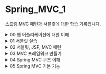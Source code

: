 # Spring_MVC_1
스프링 MVC 패턴과 서블릿에 대한 학습 기록입니다.

<details>
<summary>00 웹 어플리케이션에 대한 이해 </summary>
<div markdown="1">

## 웹 서버 (Web Server)

- http 기반 동작
- 정적 리소스 제공, 기타 부가기능
- 정적(파일) HTML, CSS, JS, 이미지, 영상
- NGINX, APACHE

## 웹 애플리케이션 서버(WAS)

- http 기반 동작
- 웹 서버 기능 포함 + 애플리케이션 로직 수행
  - 동적 HTML, HTTP API(JSON)
  - 서블릿, JSP, 스프링 MVC
- 톰캣 제티, Undertow

## 웹 시스템 구성 - WAS, DB

- WAS가 웹서버의 기능 + 알파라면 .. 
- WAS, DB만으로 시스템 구성이 가능하지 않을까?
- WAS는 정적 리소스, 애플리케이션 로직 모두를 제공 가능하니까
- BUT WAS가 너무 많은 역할을 담당하면 서버 과부하 우려..Scalability 없음
- WAS 장애시 오류 화면 조차도 노출 불가능 할 수 있음

## 웹 시스템 구성 - WEB,WAS,DB

- 정적 리소스는 웹서버가 처리
- 웹 서버는 애플리케이션 로직같은 동적 처리가 필요하면 WAS에 요청을 위임
- WAS는 중요한 애플리케이션 로직 처리 전담
- 이렇게 구성하면 효율적인 리소스 관리가 가능하다
  - 정적 리소스의 요청이 많으면 Web 서버만 증설
  - 애플리케이션 리소스가 많이 사용되면 WAS 증설
- 또한 오류처리가 가능해진다. 
  - WAS는 잘 죽고 Web서버는 잘 죽지 않기에 WAS가 죽으면 web server에서 오류 화면 제공등의 오류 처리를 할 수 있다.

## 서블릿 

- HTML Form 데이터 전송으로 POST 요청이 발생했고 그것을 서버가 처리해야 한다고 생각해보자
- 서버에서 처리해야 하는 일은 엄청 많아 .. 

![img.png](img.png)

- 하지만 우리가 핵심적으로 하고 싶은 일은 초록색 박스
- 서블릿은 여기에서 우리가 의미 있는 비즈니스 로직에 집중할 수 있도록 나머지 일들을 처리해주는 역할을 한다 (Marshalling unmarshalling 등등)
- 즉 요청 정보를 편리하게 사용할 수 있도록 하고 응답 정보를 편리하게 만들 수 있도록 도와 줌
- HTTP 스펙을 사용하기가 매우 편리해짐 

![img_1.png](img_1.png)

### 서블릿 컨테이너

- 톰캣처럼 서블릿을 지원하는 WAS를 서블릿 컨테이너라고 함
- 서블릿 컨테이너는 서블릿 객체를 생성, 초기화, 호출, 종료하는 생명주기 관리
- 서블릿 객체슷 <b>싱글톤</b>으로 관리 
  - 고객의 요청이 올 때마다 계속 객체를 생성하는 것이 비효율
  - 싱글톤이니까 공유 변수 사용 주의! 무상태가 좋다 
- 동시 요청을 위한 멀티 쓰레드 처리 지원 

## 동시 요청 - 멀티 쓰레드 

### 쓰레드 

- 애플리케이션 코드를 하나하나 순차적으로 실행하는 것은 쓰레드
- 자바 메인 메서드를 처음 실행하면 main이라는 이름의 쓰레드가 싫애
- 쓰레드가 없다면 자바 애플리케이션 실행이 불가능
- 쓰레드는 한번에 하나의 코드 라인만 수행
- 동시 처리가 필요하면 쓰레드를 추가로 생성

### 하드웨어 스레드와 소프트웨어 스레드의 차이

![img_2.png](img_2.png)

- 소프트웨어 스레드가 100개 있다고 하더라도 동시에 실행될 수 있는 스레드는 하드웨어 스레드 갯수와 같다. 
- 물리적 스레드가 2코어 4스레드라고 한다면 동시에 네개의 스레드가 실행 가능하다.
- 소프트웨서 스레드가 100개라고 쳐보자 동시에 실행가능한 스레드는 4개이겠지만 소프트웨어에서는 100개를 처리할 수 있도록 스레드를 만들어 놓은 것에 불과하다.
- 이는 운영체제의 스케줄링에 맞추어 컨텍스트 스위칭 비용을 지불하며 처리될 것이다.
- 즉 소프트웨어적 스레드는 단지 접수원의 역할을 하며 실제로는 모든 스레드가 병렬 처리되진 않는다.
- 구글링하다가 얻은 예시 
  - 4코어 8스레드(하드웨어) 라는 것은 상 하권이 나뉜 4세트의 책과 같습니다.
  - 이 4세트를 가지고 도서관에서 100명의 사람에게 빌려 줄 수 있습니다. 비록 한번에 읽을 수 있는 사람은 8사람(소프트웨어 스레드) 밖에 없지만요


### 요청 마다 쓰레드를 생성하면
- 장점
  - 동시 요청 처리가능
  - 리소스가 허용할 때 가지 처리가능
  - 하나의 쓰레드가 지연 되어도, 나머지 쓰레드는 정상 동작한다.
- 단점
  - 쓰레드는 생성 비용이 매우 비쌈
  - 고객의 요청이 올 때 마다 쓰레드를 생성하면 응답 속도가 늦어진다.
  - 컨텍스트 스위칭 비용이 발생
  - 생성에 제한이 없기에 서버 임계치를 넘겨 서버를 죽일 수도 있다.

### 쓰레드 풀

![img_3.png](img_3.png)

- 쓰레드 풀 : 요청 마다 쓰레드를 생성하는 것의 단점을 보완한다.
  - 특징 
    - 필요한 쓰레드를 쓰레드 풀에 보관하고 관리한다.
    - 쓰레드 풀에 생성 가능한 쓰레드의 최대치를 관리한다. 톰캣은 최대 200개가 디폴트(변경가능)
  - 사용
    - 쓰레드가 필요하면 이미 생성되어 있는 쓰레드를 쓰레드 풀에서 꺼내서 사용
    - 사용을 종료하면 쓰레드 반납
    - 쓰레드가 모두 사용중이어서 풀에 없으면?
      - 대기하도록 하거나
      - 거절 하도록 설정 가능
    - 장점
      - 쓰레드가 미리 생성되어 있으므로, 쓰레드를 생성하고 종료하는 비용(CPU)이 절약, 응답 시간 빠름
      - 너무 많은 요청이 들어와도 안전하게 처리 가능

### WAS의 주요 튜닝 포인트

- WAS의 주요 튜닝 포인트는 최대 쓰레드 수이다.
- 이 값이 너무 낮다면
  - 동시 요청 많을 때 서버 리소스는 여유롭지만 클라이언트는 느린 사용자 경험
- 이 값이 높다면
  - CPU, 메모리 리소스 임계점 초과로 서버 다운
- 적정 숫자 어케 찾음?
  - 아파치 ab, 제이미터, nGrinder 등의 툴로 실제 상황과 유사한 테스트를 진행해보자

### WAS의 멀티 쓰레드 지원
- 멀티 쓰레드에 대한 부분은 WAS가 처리
- 개발자가 멀티 쓰레드 관련 코드를 신경쓰지 않아도 됨
- 개발자는 마치 싱글 쓰레드 프로그래밍을 하듯이 편리하게 소스 코드를 개발
- 싱글톤은 주의해야 해!

## HTML, HTTP API, CSR, SSR

### 정적 리소스 
- 고정된 HTML 파일, CSS, JS, 이미지, 영상 등을 제공
- 주로 웹 브라우저가 요청을 하고 웹 서버가 보관 하고 있는 리소스를 반환

### 동적 HTML 페이지
- 동적으로 필요한 HTML 파일을 생성해서 전달하는 방식
- 웹 브라우저는 HTML을 해석한다.

![img_4.png](img_4.png)

- WAS가 HTML파일을 렌더링하여 반환 

### HTTP API

- HTML이 아니라 데이터를 전달
- 주로 JSON 형식 사용
- 다양한 시스템에서 호출
- 웹브라우저는 HTML등의 파일을 기대하고 있을 텐데 데이터만 받으면 화면을 어떻게 보여줄까?
  - UI화면은 클라이언트가 처리하고 끼워 넣을 데이터만 받는 것임
- 보통 웹 브라우저에서 자바스크립트를 통한 HTTP API 호출
- React,vue.js 같은 웹 클라이언트

### 여기서 잠깐 API, HTTP API, REST API 정리

- API
  - 애플리케이션에서 사용할 수 있도록 운영체제나 프로그래밍 언어가 제공하는 기능을 제어할 수 있게 만든 인터페이스를 뜻한다.
  - 즉 애플리케이션이 어떤 프로그램이 제공하는 기능을 사용할 수 있게 만든 매개체이다.
- HTTP API
  - HTTP를 사용하여 프로그램끼리 소통하는 API를 말한다. 보통 우리가 흔히 보는 OPEN API와 같은 대부분 API는 HTTP라는 통신 규칙으로 소통하는 API이다.
- REST API 
  - Representational State Transfer
  - 자원의 표현으로 상태를 전달하는 것 
  - URI로 자원을 표현하는 데에 집중하고 자원의 상태(행위)에 대한 정의는 HTTP 메소드로 하는 것이 중심 규칙
  - HTTP API와 REST API는 사실 거의 같은 의미로 사용하고 있다
- RESTful 하게 설계하는 것은 두가지 중심 규칙을 기반으로

![img_5.png](img_5.png)


### SSR - 서버 사이드 렌더링

- 서버에서 최종 HTML을 생성해서 클라이언트에 전달

![img_6.png](img_6.png)

### CSR - 클라이언트 사이드 렌더링

![img_7.png](img_7.png)

</div>
</details>

<details>
<summary> 01 서블릿 실습 </summary>
<div markdown="1">

## Hello 서블릿
- 서블릿이란 요청이 들어왔을 때 request를 parsing하고 response를 주조해주는 기술 (req, resp marshalling, unmarshalling)
  - housekeep work(잡일)를 대신 해줌으로써 서비스 로직에 집중할 수 있도록 함
- 스프링 부트 환경에서 서블릿을 등록하고 사용해보자
- 참고
  - 서블릿은 톰캣 같은 웹 애플리케이션 서버를 직접 설치하고 그 위에서 서블릿 코드를 클래스 파일로 빌드해서 올린 다음, 톰캣 서버를 실행하면 된다. 
  - 하지만 이 과정은 매우 번거롭
  - 스프링 부트는 톰캣 서버를 내장하고 있음으로 톰캣 서버 설치 없이 편리하게 서블릿 코드를 실행할 수 있다.

### 스프링 부트 서블릿 환경 구성

- @ServletComponentScan
  - 스프링 부트는 서블릿을 직접 등록해서 사용할 수 있도록 @ServletComponentScan을 지원
  - 다음과 같이 추가하자 

```java
@ServletComponentScan // 서블릿 자동 등록. 하위 패키지의 컴포넌트 스캔해서 서블릿으로 등록한다
@SpringBootApplication
public class ServletApplication {

	public static void main(String[] args) {
		SpringApplication.run(ServletApplication.class, args);
	}

}

```

### 서블릿 등록하기

```java 

@WebServlet(name = "helloServlet", urlPatterns = "/hello")
public class HelloServlet extends HttpServlet {

    //서블릿이 호출되면 service메소드가 실행된다.
    //웹브라우저가 만든 http메세지가 Servlet에 의해 parsing, request객체와 response객체를 서블릿에 던진다.
    @Override
    protected void service(HttpServletRequest request, HttpServletResponse response) throws ServletException, IOException {

        System.out.println("HelloServlet.service");
        System.out.println("request = " + request);
        System.out.println("response = " + response);
        String username = request.getParameter("username"); //http메세지에서 query parameter를 쏙 빼서 읽는다. ../hello?username=kim 이라고 요청이 오면 여기에선 kim을 반환해줄 것임
        System.out.println("username = " + username);

        //응답 보내보기
        response.setContentType("text/plain"); //단순 문자를 보낸다.
        response.setCharacterEncoding("utf-8"); //인코딩 정보 알려주기
        response.getWriter().write("hello " + username); //http message body에 write한다.
    }
}
```

- @WebServlet 서블릿 애노테이션
  - name : 서블릿 이름
  - urlPatterns : URL 매핑 
  - HTTP 요청을 통해 매핑된 URL이 호출되면서 서블릿 컨테이너는 service 메소드 실행
  
![img_8.png](img_8.png)

### Http Servlet Request Handling
- Http 요청 메시지를 개발자가 직접 파싱해서 사용해도 되지만, 매우 불편.
- 서블릿은 HTTP 요청 메시지를 편리하게 사용할 수 있도록 개발자 대신에 HTTP 요청 메시지를 파싱한다. 
- /basic/request/RequestHeaderServlet에서 어떤 것들을 추출할 수 있는지 작성해보았음 

### Http 요청 데이터
- 위에서 해본 것은 request에 대한 다양한 정보를 뽑아본 것임 
- 다만 이번에 살펴 볼 것은 보내는 '데이터'를 파싱하는 과정
- Http 요청 메시지를 통해 클라이언트에서 서버로 '데이터'를 전달하는 방법은 다음 3가지 방법을 벗어나지 않는다.

#### GET - 쿼리 파라미터
- /url?username=hello&age=20
- 메시지 바디 없이, URL의 쿼리 파라미터에 데이터를 포함해서 전달
- 검색, 필터, 페이징등에서 많이 사용하는 방식
- 구글에 Hello를 검색했을 때 URL을 살펴보면 쿼리파라미터를 이용한 것을 볼 수 있음
#### POST - HTML Form
- content-type:application/x-www-form-urlencoded
- 메시지 바디에 쿼리 파라미터 형식으로 전달 username=hello&age=20
- 예) 회원 가입, 상품 주문, HTML Form 사용
- 회원가입 같은 경우 우리가 정해진 form에 입력해서 확인 버튼을 누른다. 
- 확인 버튼을 누르면 form에 맞추어 적힌 것을 쿼리파라미터 형식으로 바뀌는데 이를 메시지 바디에 실어 보내는 것이 POST 방식
![img_9.png](img_9.png)
#### HTTP message body에 데이터를 직접 담아서 요청
- REST API에서 주로 사용. JSON, XML, TEXT
- 데이터 형식은 주로 JSON을 사용한다.
- POST, PUT, PATCH


### HTTP 요청 데이터 GET 쿼리 파라미터
- 쿼리 파라미터는 URL에 다음과 같이 ?를 시작으로 보낼 수 있다. 추가 파라미터는 &로 구분된다.
- http://localhost:8080/request-param?username=hello&age=20
- 다음은 쿼리파라미터 조회
```java
package hello.servlet.basic.request;

import javax.servlet.ServletException;
import javax.servlet.annotation.WebServlet;
import javax.servlet.http.HttpServlet;
import javax.servlet.http.HttpServletRequest;
import javax.servlet.http.HttpServletResponse;
import java.io.IOException;

/*
1. 파라미터 전송 기능
 */

@WebServlet(name = "requestParamServlet", urlPatterns = "/request-param")
public class RequestParamServlet extends HttpServlet {
    @Override
    protected void service(HttpServletRequest request, HttpServletResponse response) throws ServletException, IOException {
        System.out.println("[전체 파라미터 조회] - start");
        request.getParameterNames().asIterator().forEachRemaining(paramName -> System.out.println(paramName + "=" + request.getParameter(paramName)));

        System.out.println("[전체 파라미터 조회] - end");
        System.out.println();

        System.out.println("[단일 파라미터 조회] - start");
        String username = request.getParameter("username"); //키값넣어서 해당키에 해당하는 값 잡아온다. 단일 조회!
        String age = request.getParameter("age"); //키값넣어서 해당키에 해당하는 값 잡아온다. 단일 조회!

        System.out.println("username = " + username);
        System.out.println("age = " + age);
        System.out.println("[단일 파라미터 조회] - end");

        //?username=hello&username=hello2 이런 경우가 있다
        //이럴 경우 단일 조회하면 앞쪽에 있는 게 걸려 넘어옴 뒤에 있는 것도 보고 싶다면 이름이 같은 복수 파라미터 조회!
        System.out.println("[이름이 같은 복수 파라미터 조회] - start");
        String[] usernames = request.getParameterValues("username"); //getParameterValues -> 얘는 배열 반환! for each로 찍어볼 수 있다.
        for (String name : usernames) {
            System.out.println("name = " + name);
        }

        System.out.println("[이름이 같은 복수 파라미터 조회] - end");

    }
}

```

- 복수 파라미터에서 단일 파라미터 조회
- 위의 주석에도 써있지만 이름은 하나인데 값이 중복일 수 있다. 이럴 경우에는 getParameter가 아닌 getParameterValues를 사용해야 함
- getParameter를 사용하면 맨 앞에 걸려있는 것 하나만 가져온다.
- 근데 참고로 이렇게 중복으로 설계하는 경우는 많지 않기에 실상 가장 많이 사용되는 것은 getParameter라고 볼 수 있음
- getParameter는 키값을 넘겨주면 value(우리가 원하는 데이터)를 가져온다! 

### HTTP 요청 데이터 - POST HTML Form
- content-type: application/x-www-form-urlencoded
  - GET방식과는 다르게 content-type이 필요 -> 메시지 바디가 있기 때문
- 메시지 바디에 쿼리 파라미터 형식으로 데이터를 전달한다! 
- html form 에 입력한 것이 쿼리형태로 주조되어 메시지 바디에 써진 후에 전송되는 것!  (입력한 정보가 메시지 바디에 쓰인 후에 전송된다)
- 서블릿에서 꺼낼때는 위의 GET방식의 데이터를 꺼낼때와 구분없이 꺼낼 수 있다. 쿼리 파라미터 조회 메서드를 그대로 사용한다.
- cf) html을 굳이 만들어서 테스트 할 필요없이 postman 사용할 수 있다.
```html
<!DOCTYPE html>
<html>
<head>
    <meta charset="UTF-8">
    <title>Title</title>
</head>
<body>
<!-- 전송 버튼이 눌리면 입력된 것을 포스트 방식의 메시지로 주조하여(message body에 쿼리를 쓴다) /request-param url로 요청한다!
     꺼낼 때는 똑같이 request.getParameter로 꺼낼 수 있다. -->
<form action="/request-param" method="post"> 
    username: <input type="text" name="username" />
    age: <input type="text" name="age" />
    <button type="submit">전송</button>
</form>
</body>
</html>
```

### HTTP 요청 데이터 - API 메시지 바디 - 단순 텍스트 
- 앞서 배운 GET-쿼리파라미터 방식과 POST form데이터를 사용하는 방식은 웹브라우저에서 일반적으로 html을 사용할 때 사용하는 방식임
- 이번 방식은 message body에 데이터를 직접 실어 보내는 방식이다.
  - 서버와 서버가 통신할때, 안드로이드같은 앱에서 웹서버에 요청할 때, javascript를 사용한 요청을 할 때 API방식을 주로 사용한다.
  - HTTP API에서 주로 사용하는 방식임 
  - 데이터 형식은 주로 JSON을 사용한다 (de facto standard)
- 다음은 JSON이 아닌 단순 텍스트 메시지를 HTTP 메시지 바디에 담아서 전송하고 읽어보는 과정

```java
package hello.servlet.basic.request;

import org.springframework.util.StreamUtils;

import javax.servlet.ServletException;
import javax.servlet.ServletInputStream;
import javax.servlet.annotation.WebServlet;
import javax.servlet.http.HttpServlet;
import javax.servlet.http.HttpServletRequest;
import javax.servlet.http.HttpServletResponse;
import java.io.IOException;
import java.nio.charset.StandardCharsets;

@WebServlet(name = "requestBodyStringServlet", urlPatterns = "/request-body-string")
public class RequestBodyStringServlet extends HttpServlet {
    @Override
    protected void service(HttpServletRequest request, HttpServletResponse response) throws ServletException, IOException {

        //API 방식에서 데이터를 꺼내는 방법은 아래와 같다.
        ServletInputStream inputStream = request.getInputStream(); //API방식에서 message body의 내용을 byte code형태로 얻는다.
        String messageBody = StreamUtils.copyToString(inputStream, StandardCharsets.UTF_8);//byte code를 String으로 copy하는데 encoding 정보는 UTF_8 (byte를 문자로, 문자를 byte로 바꿀 때는 encoding정보를 알려주어야 함!

        System.out.println("messageBody = " + messageBody);
        response.getWriter().write("ok");

    }
}
```
- http 메시지 바디의 데이터를 InputStream메소드를 이용해 Byte code로 꺼내올 수 있음
- copyTo를 이용해 캐스팅하고 클라이언트가 던진 메시지 바디를 읽어올 수 있는 것을 볼 수 있음 
- 다만 해당 방법은 json이 아닌 Text/plain을 꺼내온 것 이어 json전송, 데이터 추출과정을 살펴보자 

### HTTP 요청 데이터 - API 메시지 바디 - JSON
- POST http://localhost:8080/request-body-json
- content-type: application/json 
  - json은 또 다른 데이터 형식이지만 결국 메시지 바디를 추출해보면 똑같이 추출할 수 있음

- 메시지 바디에서 읽어온 json 내용을 기반으로 객체를 만들기 위해 클래스 생성
```java
package hello.servlet.basic;

import lombok.Getter;
import lombok.Setter;

@Getter
@Setter
public class HelloData {

  private String username;
  private int age;

}
```
- json데이터를 파싱하여 객체를 만드는 서블릿
```java
package hello.servlet.basic.request;

import com.fasterxml.jackson.databind.ObjectMapper;
import hello.servlet.basic.HelloData;
import org.springframework.util.StreamUtils;

import javax.servlet.ServletException;
import javax.servlet.ServletInputStream;
import javax.servlet.annotation.WebServlet;
import javax.servlet.http.HttpServlet;
import javax.servlet.http.HttpServletRequest;
import javax.servlet.http.HttpServletResponse;
import java.io.IOException;
import java.nio.charset.StandardCharsets;

@WebServlet(name = "RequestBodyJsonServlet", urlPatterns = "/request-body-json")
public class RequestBodyJsonServlet extends HttpServlet {

    private ObjectMapper objectMapper = new ObjectMapper();

    @Override

    protected void service(HttpServletRequest request, HttpServletResponse response) throws ServletException, IOException {

        ServletInputStream inputStream = request.getInputStream();
        String messageBody = StreamUtils.copyToString(inputStream, StandardCharsets.UTF_8);
        System.out.println("messageBody = " + messageBody);
        // {"username": "hello", "age": 20} 이렇게 메시지 바디를 채워넣고 content-type을 json으로 설정하여 보내도 위의 방식으로 출력해도
        // 그냥 문자열이 출력된다. json도 문자기 때문!
        // json data를 HelloData객체로 만들고 싶으면 jackson library 임포트 하고 object mapping을 해야함
        HelloData helloData = objectMapper.readValue(messageBody, HelloData.class);
        System.out.println("helloData.getUsername() = " + helloData.getUsername());
        System.out.println("helloData.getAge() = " + helloData.getAge());

        response.getWriter().write("ok");

    }
}
```
- json도 또 다른 데이터 형식일 뿐이다. 
  - 단순 텍스트형식의 메시지 바디를 읽을 때 처럼 inputStream으로 메시지 바디를 통째로 읽어온다.
  - 그 후에 objectMapper를 통해 객체를 생성해내는 것을 볼 수 있다.
  - 다만 궁금한 점은.. 단순 텍스트로 해도 동작이 되는데 왜 굳이 json형식이라는 것이 필요할까?
    - json이 경량화 되어있고 서로 다른 언어들간에 데이터를 주고받을 수 있도록 만들어졌기 떄문..

### HTTP Response 사용법

- status, 헤더, redirection, 쿠키 등등을 설정할 수 있으며 제공되는 편의 메소드를 사용할 수도 있다.
```java
package hello.servlet.basic.response;

import javax.servlet.ServletException;
import javax.servlet.annotation.WebServlet;
import javax.servlet.http.Cookie;
import javax.servlet.http.HttpServlet;
import javax.servlet.http.HttpServletRequest;
import javax.servlet.http.HttpServletResponse;
import java.io.IOException;
import java.io.PrintWriter;

@WebServlet(name = "responseHeaderServlet", urlPatterns = "/reponse-header")
public class ResponseHeaderServlet extends HttpServlet {

    @Override
    protected void service(HttpServletRequest request, HttpServletResponse response) throws ServletException, IOException {
        //[status-line] 응답의 첫번째 라인
        response.setStatus(HttpServletResponse.SC_OK); //200 성공

        //[response-header] 이렇게 일일이 넣을 수 있지만 편의 메서드가 있다. 아래 참고
/*
        response.setHeader("Content-Type", "text/plain;charset=utf-8");
        response.setHeader("Cache-Control", "no-cache, no-store, must-revalidate");
        response.setHeader("Pragma", "no-cache");
        response.setHeader("my-header", "hello"); //내가 만든 임의의 헤더
*/

        //편의 메서드 사용
        content(response);
        cookie(response);
        redirect(response);

        //[message body]
        PrintWriter writer = response.getWriter();
        writer.write("ok");

    }

    //편의 메소드들 주석 처리를 주석 안된 부분을 다 써야 되는 것을 주석 처리 되지 않은 부분으로 간편하게 만들 수 있다.
    private void content(HttpServletResponse response) {
        //Content-Type: text/plain;charset=utf-8
        //Content-Length: 2
        //response.setHeader("Content-Type", "text/plain;charset=utf-8");
        response.setContentType("text/plain");
        response.setCharacterEncoding("utf-8");
        //response.setContentLength(2); //(생략시 자동 생성)
    }
    private void cookie(HttpServletResponse response) {
        //Set-Cookie: myCookie=good; Max-Age=600;
        //response.setHeader("Set-Cookie", "myCookie=good; Max-Age=600");
        Cookie cookie = new Cookie("myCookie", "good");
        cookie.setMaxAge(600); //600초
        response.addCookie(cookie);
    }
    private void redirect(HttpServletResponse response) throws IOException {
        //Status Code 302
        //Location: /basic/hello-form.html
        //response.setStatus(HttpServletResponse.SC_FOUND); //302
        //response.setHeader("Location", "/basic/hello-form.html");
        response.sendRedirect("/basic/hello-form.html"); //해당 url로 리다이렉트
    }
}

```

### HTTP 응답 데이터 - 단순 텍스트, HTML

- HTTP 응답 메시지는 주로 다음 내용중 하나를 담아서 전달
  - 단순 텍스트 응답
    - writer.println
  - HTML 응답 
  - HTTP API - MessageBody JSON 응답
- HTML 응답: 이런식으로 써야 한다.. 이럴꺼면 다른 점이 뭐야? -> 받았을 때 어떤 형식인지 알아야 클라이언트든 서버든 파싱을 올바르게 한다
```java
package hello.servlet.basic.response;

import javax.servlet.ServletException;
import javax.servlet.annotation.WebServlet;
import javax.servlet.http.HttpServlet;
import javax.servlet.http.HttpServletRequest;
import javax.servlet.http.HttpServletResponse;
import java.io.IOException;
import java.io.PrintWriter;

@WebServlet(name = "responseHtmlServlet", urlPatterns = "/response-html")
public class ResponseHtmlServlet extends HttpServlet {

    @Override
    protected void service(HttpServletRequest request, HttpServletResponse response) throws ServletException, IOException {

        //Content-Type: text/html;charset=utf-8
        response.setContentType("text/html");
        response.setCharacterEncoding("utf-8");

        PrintWriter writer = response.getWriter();
        writer.println("<html>");
        writer.println("<body>");
        writer.println("    <div>안녕?</div>");
        writer.println("</body>");
        writer.println("</html>");

    }
}

```

- json 으로 응답
```java
package hello.servlet.basic.response;

import com.fasterxml.jackson.databind.ObjectMapper;
import hello.servlet.basic.HelloData;

import javax.servlet.ServletException;
import javax.servlet.annotation.WebServlet;
import javax.servlet.http.HttpServlet;
import javax.servlet.http.HttpServletRequest;
import javax.servlet.http.HttpServletResponse;
import java.io.IOException;
import java.io.PrintWriter;

@WebServlet(name = "responseJsonServlet", urlPatterns = "/response-json")
public class ResponseJsonServlet extends HttpServlet {

    ObjectMapper objectMapper = new ObjectMapper();
    @Override
    protected void service(HttpServletRequest request, HttpServletResponse response) throws ServletException, IOException {
        //Content-Type: application/json
        response.setContentType("application/json");
        response.setCharacterEncoding("utf-8");

        HelloData helloData = new HelloData();
        helloData.setUsername("kim");
        helloData.setAge(20);

        //{"username":"kim", "age":20}
        String result = objectMapper.writeValueAsString(helloData);
        PrintWriter writer = response.getWriter();
        writer.println(result);
    }
}

```

</div>
</details>

<details>
<summary>02 서블릿, JSP, MVC 패턴  </summary>
<div markdown="1">

### 회원 관리 웹 어플리케이션 요구사항

- 회원 정보
```java
package hello.servlet.domain.member;

import lombok.Getter;
import lombok.Setter;

@Getter
@Setter
public class Member {

    private Long id;
    private String username;
    private int age;

    public Member() {
    }

    public Member(String username, int age) {
        this.username = username;
        this.age = age;
    }
}

```
- 회원 저장소
```java
package hello.servlet.domain.member;

import java.util.ArrayList;
import java.util.HashMap;
import java.util.List;
import java.util.Map;

public class MemberRepository {
    //동시성 문제가 고려되어 있지 않음, 실무에서는 ConcurrentHashMap, AtomicLong을 고려해야함
    private static Map<Long, Member> store = new HashMap<>();
    private static long sequence = 0L;

    private static final MemberRepository instance = new MemberRepository();

    public static MemberRepository getInstance() {
        return instance;
    }
    private MemberRepository() {
    }

    public Member save(Member member) {
        member.setId(++sequence);
        store.put(member.getId(), member);
        return member;
    }

    public Member findById(Long id) {
        return store.get(id);
    }
    public List<Member> findAll() {
        return new ArrayList<>(store.values());
    }
    public void clearStore() {
        store.clear();
    }
}

```

### 서블릿으로 회원 관리 웹 애플리케이션 만들기

- 각 url 요청에 대응하는 서블릿을 만들어 보았다. (save, members 등등..)
- 다음은 그 중 하나인 회원 저장 
```java
package hello.servlet.web.servlet;

import hello.servlet.domain.member.Member;
import hello.servlet.domain.member.MemberRepository;

import javax.servlet.ServletException;
import javax.servlet.annotation.WebServlet;
import javax.servlet.http.HttpServlet;
import javax.servlet.http.HttpServletRequest;
import javax.servlet.http.HttpServletResponse;
import java.io.IOException;
import java.io.PrintWriter;

@WebServlet(name = "memberSaveServlet", urlPatterns = "/servlet/members/save")
public class MemberSaveServlet extends HttpServlet {

  private MemberRepository memberRepository = MemberRepository.getInstance();

  @Override
  protected void service(HttpServletRequest request, HttpServletResponse response) throws ServletException, IOException {
    System.out.println("MemberSaveServlet.service");
    String username = request.getParameter("username"); //Form방식이든 GET의 쿼리파라미터든 꺼낼 수 있다.
    int age = Integer.parseInt(request.getParameter("age"));

    Member member = new Member(username, age);
    memberRepository.save(member);

    response.setContentType("text/html");
    response.setCharacterEncoding("utf-8");
    PrintWriter w = response.getWriter();
    //동적 html이라 볼 수 있다.
    w.write("<html>\n" +
            "<head>\n" +
            " <meta charset=\"UTF-8\">\n" +
            "</head>\n" +
            "<body>\n" +
            "성공\n" +
            "<ul>\n" +
            " <li>id="+member.getId()+"</li>\n" +
            " <li>username="+member.getUsername()+"</li>\n" +
            " <li>age="+member.getAge()+"</li>\n" +
            "</ul>\n" +
            "<a href=\"/index.html\">메인</a>\n" +
            "</body>\n" +
            "</html>");
  }
}

 
```
- url 요청이 들어왔을 때 req를 파싱하고 response를 동적 html로써 보내는 것을 확인할 수 있음

### 템플릿 엔진으로..
- 지금까지 서블릿과 자바 코드만으로 HTML을 만들어 봄
- 원하는 HTML을 동적으로 만들어 response를 줄 수 있지만 write로 일일이 쓰는 것은 매우 비효율적
- 자바 코드 안에 HTML을 넣는 것보다 HTML에 자바 코드를 넣는 것이 더욱 편리할 것
- 이것이 템플릿 엔진의 등장 배경
- 템플릿 엔진을 사용하면 HTML 문서에서 필요한 곳만 코드를 적용해서 동적으로 변경 가능하다.
- 템플릿 엔진에는 JSP, Thymeleaf, Freemarker 등등이 있다
- JSP로 동일한 작업을 해볼 것이지만 JSP는 거의 사장되어 가는 추세고 Thymeleaf가 스프링과 잘 통합되기에 자주 사용되는 템플릿 엔진이라는 점을 기억하자

### JSP
- jsp를 사용하려면 gradle을 통해 라이브러리를 추가해야 한다. 강의 노트를 참고
- 회원 저장을 JSP로 구현해보자 다음과 같이 html파일과 java코드를 한 파일에 섞는다.
```html
<%@ page import="hello.servlet.domain.member.MemberRepository" %>
<%@ page import="hello.servlet.domain.member.Member" %>
<%@ page contentType="text/html;charset=UTF-8" language="java" %>
<%
     // request, response 사용 가능
     MemberRepository memberRepository = MemberRepository.getInstance();
     System.out.println("save.jsp");
     String username = request.getParameter("username");
     int age = Integer.parseInt(request.getParameter("age"));
     Member member = new Member(username, age);
     System.out.println("member = " + member);
     memberRepository.save(member);
%>
<html>
<head>
 <meta charset="UTF-8">
</head>
<body>
성공
<ul>
 <li>id=<%=member.getId()%></li>
 <li>username=<%=member.getUsername()%></li>
 <li>age=<%=member.getAge()%></li>
</ul>
<a href="/index.html">메인</a>
</body>
</html>
```
- 서블릿으로 개발할 때는 뷰화면을 위한 HTML을 만드는 작업이 자바 코드에 섞여서 지저분하고 복잡했지만 JSP를 사용한 덕분에 뷰를 생성하는 HTML작업을 깔끔히 가져가고 중간중간 동적으로 변경이 필요한 부분은 자바 코드를 적용할 수 있었다.
- 다만 이렇게 하면 JAVA 코드, HTML 등등 다양한 코드가 모두 jsp로써 노출되는데 이는 유지보수의 어려움이 있다
- 이에 등장한 것이 MVC 패턴 
  - 비즈니스 로직은 서블릿 처럼 다른 곳에서 처리, JSP는 목적에 맞게 HTML로 화면을 그리는 일에 집중
- 서블릿(자바 코드 복잡) -> jsp(유지보수 힘듬) -> MVC로 넘어오게 된 것 

### MVC 패턴 개요
- 너무 많은 역할
  - 하나의 서블릿이나 JSP만으로 비즈니스 로직과 뷰 렌더링까지 모두 처리하게 되면 너무 많은 역할을 하게 되고 유지보수 어려워짐
- 변경의 라이프 사이클
  - 사실 이게 정말 중요, 비즈니스 로직과 뷰 렌더링 사이의 변경의 라이프 사이클이 다르기에 분리가 절실하다
  - 변경의 라이프 사이클이 다른 부분을 하나의 코드로 관리하는 것은 좋지 않음! 
- 기능 특화
  - 특히 jsp같은 뷰 템플릿은 화면을 렌더링 하는데 최적화 되어 있기 때문에 이 부분의 업무만 담당하는 것이 효과적

- Model View Controller
  - MVC 패턴은 지금까지 학습한 것 처럼 하나의 서블릿이나 JSP로 처리하던 것을 컨트롤러와 뷰라는 영역으로 서로 역할을 나눈 것을 말함. 
  - 웹 애플리케이션은 보통 이 MVC 패턴을 사용한다.
- Controller
  - Http 요청을 받아서 파라미터를 검증하고 비즈니스 로직을 실행한다. 그리고 뷰에 전달할 결과 데이터를 조회해서 모델에 담는다.
- Model
  - 뷰에 출력할 데이터를 담아둔다. 뷰가 필요한 데이터를 모두 모델에 담아서 전달해주는 덕분에 뷰는 비즈니스 로직이나 데이터 접근을 몰라도 됨
- View
  - 모델에 담겨있는 데이터를 사용해서 화면을 그리는 일에 집중 
![img_10.png](img_10.png)
![img_11.png](img_11.png)
- 참고 
  - 컨트롤러에 비즈니스 로직을 둘 수도 있지만 이렇게 되면 컨트롤러가 너무 많은 역할을 담당
  - 그래서 일반적으로 비즈니스 로직은 서비스라는 계층을 별도로 만들어서 처리
  - 그리고 컨트롤러는 비즈니스 로직이 있는 서비스를 호출하는 역할을 담당

### MVC 패턴 적용

- 서블릿을 컨트롤러로 사용하고 jsp를 뷰로 사용해서 mvc를 적용
- model은 HttpServletRequest객체를 사용한다. (얘 내부에 저장소가 있음 object타입으로)
- mvc패턴 적용한 예 중 회원 등록 부분만 살펴보자

```java
package hello.servlet.web.servlet.servletmvc;

import javax.servlet.RequestDispatcher;
import javax.servlet.ServletException;
import javax.servlet.annotation.WebServlet;
import javax.servlet.http.HttpServlet;
import javax.servlet.http.HttpServletRequest;
import javax.servlet.http.HttpServletResponse;
import java.io.IOException;

//Controller역할
@WebServlet(name = "mvcMemberFormServlet", urlPatterns ="/servlet-mvc/members/new-form" )
public class MvcMemberFormServlet extends HttpServlet {

    //Controller로 요청이 들어오면 jsp로 넘어가준다.
    @Override
    protected void service(HttpServletRequest request, HttpServletResponse response) throws ServletException, IOException {
        String viewPath = "/WEB-INF/views/new-form.jsp";
        RequestDispatcher dispatcher = request.getRequestDispatcher(viewPath);//경로 이동
        //redirect는 다시 요청을 받고 처리하는 반면(URL 바뀜) dispatcher는 서버안에서 내부적으로 바꿔치기(URL 바뀌지 않음)
        dispatcher.forward(request, response); //jsp로 전환
    }
}

```
- dispatcher.forward(): 다른 서블릿이나 jsp로 이동할 수 있는 기능
  - redirect는 실제 클라이언트에 응답이 나갔다가 클라이언트가 redirect경로로 다시 요청
  - forward는 서버 내부에서 일어나는 호출이기에 클라이언트가 전혀 인지하지 못함! 

```html
<%@ page contentType="text/html;charset=UTF-8" language="java" %>
<html>
<head>
 <meta charset="UTF-8">
 <title>Title</title>
</head>
<body>
<!-- 상대경로 사용, [현재 URL이 속한 계층 경로 + /save] -->
<form action="save" method="post">
 username: <input type="text" name="username" />
 age: <input type="text" name="age" />
 <button type="submit">전송</button>
</form>
</body>
</html>
```
- /WEB-INF
  - 해당 경로안의 jsp는 외부에서 직접 호출할 수 없음 (url로 찍어서 요청 못한다는 것) 
  - 이렇게 만든 이유는 항상 컨트롤러를 통해서 jsp가 호출되기 바라기 때문 (MVC)

- MVC 덕분에 컨트롤러 로직과 뷰 로직을 확실하게 분리한 것을 확인할 수 있다. 
- 만약 이후에 화면 수정이 필요하다면 뷰 로직만 변경하면 됨 

### MVC 패턴의 한계
- MVC 패턴을 적용함으로써 컨트롤러의 역할과 뷰를 렌더링 하는 역할을 명확하게 구분할 수는 있었음
  - 서블릿 response에 일일이 write할 필요도 없고
  - jsp에 몽땅 때려넣을 필요도 없다
- 다만 컨트롤러는 중복이 많고 필요하지 않는 코드들도 많이 보인다.

- 포워드 중복
  - View로 이동하는 코드가 항상 중복 호출됨 -> 물론 이 부분을 메소드로 추출하여 util 클래스화 시킬 수도 있지만 어쨋든 메소드도 항상 직접 호출해야 함

```java
RequestDispatcher dispatcher = request.getRequestDispatcher(viewPath);
dispatcher.forward(request, response);
```

- 사용하지 않는 코드
  - 우리의 코드에서 특히 response는 사용되지 않고 있다
  - jsp로 뿌려버리기 때문

- 기능이 복잡해질 수록 컨트롤러에서 공통으로 처리해야 하는 부분은 점점 더 증가할 것이다.
- 단순히 공통 기능을 메서드로 뽑으면 될 것 같지만 결과적으로 항상 메서드를 호출해야 하고 실수로 호출하지 않으면 문제가 될 것임
- 또한 호출 그 자체도 중복이다.
- 이러한 중복문제를 해결하기 위한 공통 기능이 필요하다 -> Front Controller 패턴
  - 수문장 역할을 하는 애들이 공통 처리를 한다
  - 스프링 MVC의 핵심도 이 프론트 컨트롤러이다! 

</div>
</details>

<details>
<summary>03 MVC 프레임워크 만들기 </summary>
<div markdown="1">

### 프론트 컨트롤러 패턴 소개

- 프론트 컨트롤러 도입 전

![img.png](img_12.png)

- 프론트 컨트롤러 도입 후

![img.png](img_13.png)

### frontController 패턴 특징
- 프론트 컨트롤러 서블릿 하나로 클라이언트의 요청을 받음
- 프론트 컨트롤러가 요청에 맞는 컨트롤러를 찾아서 호출
- 입구를 하나로 만드는 것이 핵심
- 공통 처리가 가능하다.
- 프론트 컨트롤러를 제외한 나머지 컨트롤러는 서블릿을 사용하지 않아도 됨
- 스프링 웹 MVC의 핵심도 바로 Front Controller
- 스프링 웹 MVC의 DispatcherServlet이 FrontController 패턴으로 구현되어 있음

### 프론트 컨트롤러 도입 - v1 

![img_14.png](img_14.png)

- 컨트롤러 인터페이스를 도입
- 각 컨트롤러들은 이 인터페이스를 구현하면 됨
- 프론트 컨트롤러는 이 인터페이스를 호출해서 구현과 관계없이 로직의 일관성을 가져갈 수 있음

```java
package hello.servlet.web.frontcontroller.v1;

import javax.servlet.ServletException;
import javax.servlet.http.HttpServlet;
import javax.servlet.http.HttpServletRequest;
import javax.servlet.http.HttpServletResponse;
import java.io.IOException;

public interface ControllerV1 {

    //throws 호출하는 쪽으로 예외를 던짐
    //throw 예외를 발생시킴
    void process(HttpServletRequest request, HttpServletResponse response) throws ServletException, IOException;
}

```

- 인터페이스를 구현하는 여러 컨트롤러들을 만들어보자
- 여기에선 회원 등록 컨트롤러만 예로 보이겠음
- 회원 등록 컨트롤러

```java
package hello.servlet.web.frontcontroller.v1.controller;

import hello.servlet.web.frontcontroller.v1.ControllerV1;

import javax.servlet.RequestDispatcher;
import javax.servlet.ServletException;
import javax.servlet.http.HttpServletRequest;
import javax.servlet.http.HttpServletResponse;
import java.io.IOException;

public class MemberFormControllerV1 implements ControllerV1 {

    @Override
    public void process(HttpServletRequest request, HttpServletResponse response) throws ServletException, IOException {
        String viewPath = "/WEB-INF/views/new-form.jsp";
        RequestDispatcher dispatcher = request.getRequestDispatcher(viewPath);//경로 이동
        //redirect는 다시 요청을 받고 처리하는 반면(URL 바뀜) dispatcher는 서버안에서 내부적으로 바꿔치기(URL 바뀌지 않음)
        dispatcher.forward(request, response); //jsp로 전환
    }
}

```

- front Controller를 살펴보자

```java
package hello.servlet.web.frontcontroller.v1;

import hello.servlet.web.frontcontroller.v1.controller.MemberFormControllerV1;
import hello.servlet.web.frontcontroller.v1.controller.MemberListControllerV1;
import hello.servlet.web.frontcontroller.v1.controller.MemberSaveControllerV1;

import javax.servlet.ServletException;
import javax.servlet.annotation.WebServlet;
import javax.servlet.http.HttpServlet;
import javax.servlet.http.HttpServletRequest;
import javax.servlet.http.HttpServletResponse;
import java.io.IOException;
import java.util.HashMap;
import java.util.Map;

//v1/와일드 string 어떤게 들어와도 처리한다.
@WebServlet(name = "frontControllerServletV1", urlPatterns = "/front-controller/v1/*")
public class FrontControllerServletV1 extends HttpServlet {

    private Map<String, ControllerV1> controllerMap = new HashMap<>();

    public FrontControllerServletV1() {
        controllerMap.put("/front-controller/v1/members/new-form", new MemberFormControllerV1());
        controllerMap.put("/front-controller/v1/members/save", new MemberSaveControllerV1());
        controllerMap.put("/front-controller/v1/members", new MemberListControllerV1());
    }

    @Override
    protected void service(HttpServletRequest request, HttpServletResponse response) throws ServletException, IOException {
        System.out.println("FrontControllerServletV1.service");
        String requestURI = request.getRequestURI();
        ControllerV1 controller = controllerMap.get(requestURI);
        if (controller == null) {
            response.setStatus(HttpServletResponse.SC_NOT_FOUND);
            return;
        }
        controller.process(request, response);
    }
}

```

### 프론트 컨트롤러 분석

- urlPatterns 
  - '*'을 사용하여 하위 모든 요청을 프론트 컨트롤러에서 받아들이도록 설계했다.
- service()
  - 먼저 requestURI를 조회해서 실제 호출할 컨트롤러를 Map에서 찾는다. 만약 없다면 상태코드를 404로 설정하여 response한다.
- 이로써 프론트 컨트롤러에서 공통처리를 진행하고 다형성을 이용하여 맞는 서비스 로직을 불러와 요청을 처리하는 것을 볼 수 있음 

### View 분리 - v2

- 모든 컨트롤러에서 뷰로 이동하는 부분에 중복이 있고, 깔끔하지 않다
```java
String viewPath = "/WEB-INF/views/new-form.jsp";
RequestDispatcher dispatcher = request.getRequestDispatcher(viewPath);
dispatcher.forward(request, response); 
```
- 중복이 있는 dispatch -> forward 부분을 frontController에 몰것임 

![img_15.png](img_15.png)

- 이제 프론트 컨트롤러에서 mapping해서 불러진 controller는 MyView를 만들어서 반환 
- 프론트 컨트롤러에서 myView.render()를 실행한다.

- 컨트롤러V2 예시 MemberFormControllerV2
```java
package hello.servlet.web.frontcontroller.v2.controller;

import hello.servlet.web.frontcontroller.MyView;
import hello.servlet.web.frontcontroller.v2.ControllerV2;

import javax.servlet.RequestDispatcher;
import javax.servlet.ServletException;
import javax.servlet.http.HttpServletRequest;
import javax.servlet.http.HttpServletResponse;
import java.io.IOException;

public class MemberFormControllerV2 implements ControllerV2 {

  @Override
  public MyView process(HttpServletRequest request, HttpServletResponse response) throws ServletException, IOException {
    return new MyView("/WEB-INF/views/new-form.jsp");
  }
}
 
```

- V2 FrontController

```java
package hello.servlet.web.frontcontroller.v2;

;
import hello.servlet.web.frontcontroller.MyView;
import hello.servlet.web.frontcontroller.v2.controller.MemberFormControllerV2;
import hello.servlet.web.frontcontroller.v2.controller.MemberListControllerV2;
import hello.servlet.web.frontcontroller.v2.controller.MemberSaveControllerV2;

import javax.servlet.ServletException;
import javax.servlet.annotation.WebServlet;
import javax.servlet.http.HttpServlet;
import javax.servlet.http.HttpServletRequest;
import javax.servlet.http.HttpServletResponse;
import java.io.IOException;
import java.util.HashMap;
import java.util.Map;

//v1/와일드 string 어떤게 들어와도 처리한다.
@WebServlet(name = "frontControllerServletV2", urlPatterns = "/front-controller/v2/*")
public class FrontControllerServletV2 extends HttpServlet {

    private Map<String, ControllerV2> controllerMap = new HashMap<>();

    public FrontControllerServletV2() {
        controllerMap.put("/front-controller/v2/members/new-form", new MemberFormControllerV2());
        controllerMap.put("/front-controller/v2/members/save", new MemberSaveControllerV2());
        controllerMap.put("/front-controller/v2/members", new MemberListControllerV2());
    }

    @Override
    protected void service(HttpServletRequest request, HttpServletResponse response) throws ServletException, IOException {
        System.out.println("FrontControllerServletV2.service");
        String requestURI = request.getRequestURI();
        ControllerV2 controller = controllerMap.get(requestURI);
        if (controller == null) {
            response.setStatus(HttpServletResponse.SC_NOT_FOUND);
            return;
        }
        MyView view = controller.process(request, response);
        view.render(request, response);

    }
}

```

- 컨트롤러에게서 myView를 반환받고 view에서 render를 진행하는 것을 알 수 있음 ! 
- 공통 부분을 frontController로 뺌으로써 refactoring 한 것 

### Model 추가 - v3

- 서블릿 종속성 제거
  - 컨트롤러 입장에서 HttpServletRequest, HttpServletResponse가 꼭 필요할까?
  - 요청 파라미터 정보는 자바의 Map으로 넘기도록 하면 지금 구조에서는 컨트롤러가 서블릿 기술을 몰라도 동작할 수 있다.
  - 아래의 코드를 보자
- 기존 v2 의 컨트롤러
```java

public class MemberFormControllerV2 implements ControllerV2 {

    @Override
    public MyView process(HttpServletRequest request, HttpServletResponse response) throws ServletException, IOException {
        return new MyView("/WEB-INF/views/new-form.jsp");
    }
}

```
- Controller가 request, response를 알아야 함 (http servlet)
- v3에서 요청 파라미터를 자바의 map으로 바꿧을 때 
```java
public class MemberFormControllerV3 implements ControllerV3 {

  @Override
  public ModelView process(Map<String, String> paramMap) {
    return new ModelView("new-form");
  }
} 
```
- 서블릿을 몰라도 되는 것을 확인 가능 
- request 객체를 Model로 사용하는 대신에 별도의 Model 객체를 만들어 반환하는데 이것 또한 서블릿 기술의 종속성을 제거
- 이렇게 구현하면 코드도 단순해지고 테스트 코드 작성이 쉽다.

- 뷰 이름 중복 제거
  - 컨트롤러는 뷰의 논리 이름을 반환 실제 물리 위치의 이름은 프론트 컨트롤러에서 resolver를 통해 처리하도록 단순화
  - 이렇게 하면 향후 뷰의 폴더 위치가 함께 이동해도 프론트 컨트롤러만 고치면 된다. 
- V3 구조

![img_16.png](img_16.png)

- ModelView
  - 지금까지 컨트롤러에서 서블릿에 종속적인 HttpServletRequest를 사용했다.
  - 그리고 모델도 request의 내부 공간을 사용하여 데이터를 저장하고 뷰에 전달했음 (req.setAttribute())
  - 서블릿의 종속성을 제거하기 위해 Model을 직접 만들고, 추가로 View 이름까지 전달하는 객체를 만든다.
```java
package hello.servlet.web.frontcontroller;

import lombok.Getter;
import lombok.Setter;

import java.util.HashMap;
import java.util.Map;

@Getter @Setter
public class ModelView {
  //view의 논리적 이름을 제공함으로써 viewPath가 변경되더라도 유연한 대처 가능
  //한부분만 고치면 된다!
  private String viewName; //뷰의 논리적 이름
  private Map<String, Object> model = new HashMap<>();

  public ModelView(String viewName) {
    this.viewName = viewName;
  }
}

```
- 뷰의 이름과 뷰를 렌더링할 때 필요한 model 객체를 가지고 있다. model은 단순히 map으로 되어 있음
- 컨트롤러에서 뷰에 필요한 데이터를 key, value로 넣어주면 된다.


- ControllerV3
```java
package hello.servlet.web.frontcontroller.v3;

import hello.servlet.web.frontcontroller.ModelView;

import java.util.Map;

public interface ControllerV3 {

  ModelView process(Map<String, String> paramMap);
}
 
```
- 이 컨트롤러는 서블릿 기술을 전혀 사용하지 않음
- 따라서 구현이 매우 단순해지고, 테스트 코드 작성시 테스트 하기 쉬움
- HttpRequest가 제공하는 파라미터는 프론트 컨트롤러가 paramMap에 담아서 호출해줌
- 응답 결과로 뷰 이름과 뷰에 전달할 Model데이터를 포함하는 ModelView 객체를 반환하면 된다.

- MemberSaveControllerV3
```java
package hello.servlet.web.frontcontroller.v3.controller;

import hello.servlet.domain.member.Member;
import hello.servlet.domain.member.MemberRepository;
import hello.servlet.web.frontcontroller.ModelView;
import hello.servlet.web.frontcontroller.v3.ControllerV3;

import java.util.Map;

public class MemberSaveControllerV3 implements ControllerV3 {

  private MemberRepository memberRepository = MemberRepository.getInstance();
  @Override
  public ModelView process(Map<String, String> paramMap) {
    String username = paramMap.get("username");
    int age = Integer.parseInt(paramMap.get("age"));

    Member member = new Member(username, age);
    memberRepository.save(member);

    ModelView mv = new ModelView("save-result");
    mv.getModel().put("member", member);
    return mv;

  }
}

```
- 파라미터 정보는 map에 담겨 있음
- map에서 필요한 요청 파라미터를 조회하면 된다.
- 모델은 단순한 map이므로 모델에 뷰에서 필요한 member객체를 담고 반환한다.

- FrontControllerServletV3
```java
package hello.servlet.web.frontcontroller.v3;

import hello.servlet.web.frontcontroller.ModelView;
import hello.servlet.web.frontcontroller.MyView;
import hello.servlet.web.frontcontroller.v3.controller.MemberFormControllerV3;
import hello.servlet.web.frontcontroller.v3.controller.MemberListControllerV3;
import hello.servlet.web.frontcontroller.v3.controller.MemberSaveControllerV3;

import javax.servlet.ServletException;
import javax.servlet.annotation.WebServlet;
import javax.servlet.http.HttpServlet;
import javax.servlet.http.HttpServletRequest;
import javax.servlet.http.HttpServletResponse;
import java.io.IOException;
import java.util.HashMap;
import java.util.Map;



//v3/와일드 string 어떤게 들어와도 처리한다.
@WebServlet(name = "frontControllerServletV3", urlPatterns = "/front-controller/v3/*")
public class FrontControllerServletV3 extends HttpServlet {

  private Map<String, ControllerV3> controllerMap = new HashMap<>();

  public FrontControllerServletV3() {
    controllerMap.put("/front-controller/v3/members/new-form", new MemberFormControllerV3());
    controllerMap.put("/front-controller/v3/members/save", new MemberSaveControllerV3());
    controllerMap.put("/front-controller/v3/members", new MemberListControllerV3());
  }

  @Override
  protected void service(HttpServletRequest request, HttpServletResponse response) throws ServletException, IOException {
    System.out.println("FrontControllerServletV3.service");
    String requestURI = request.getRequestURI();
    ControllerV3 controller = controllerMap.get(requestURI);
    if (controller == null) {
      response.setStatus(HttpServletResponse.SC_NOT_FOUND);
      return;
    }

    //paramMap
    Map<String, String> paramMap = createParamMap(request);
    ModelView mv = controller.process(paramMap);
    String viewName = mv.getViewName(); //논리 이름 뿐임 .. resolve 필요
    MyView view = viewResolver(viewName); //resolve!

    view.render(mv.getModel(), request, response);

  }

  private static MyView viewResolver(String viewName) {
    return new MyView("/WEB-INF/views/" + viewName + ".jsp");
  }

  private static Map<String, String> createParamMap(HttpServletRequest request) {

    Map<String, String> paramMap = new HashMap<>();
    //getParameterNames는 파라미터의 이름들을 enumeration으로 가져온다
    //?username=이근희 이렇게 넘어오면 username이 저장되는 것
    //이거를 asIterator로 돌리고 Iterator의 forEachRemaining에 람다식을 넘기는 것 
    //남은게 있고 exception이 걸리지 않는 동안 iterator가 돈다. 
    request.getParameterNames().asIterator().forEachRemaining(paramName -> paramMap.put(paramName, request.getParameter(paramName)));
    return paramMap;
  }
}

```

### 단순하고 실용적인 컨트롤러 v4
- 앞서 만든 v3 컨트롤러는 서블릿 종속성을 제거하고 뷰 경로의 중복을 제거하는 등, 잘 설계된 컨트롤러이다.
- 다만 실제 컨트롤러 인터페이스를 구현하는 개발자 입장에서 보면, 항상 ModelView객체를 생성하고 반환해야 하는 부분은 번거롭다
- 개발자가 단순하고 편리하게 사용할 수 있는 실용성을 갖춘 컨트롤러를 구현해보자
- v4 구조
![img_17.png](img_17.png)
- 기본 구조는 V3와 같지만 Controller가 String viewName만을 반환
- 그렇다면 Model은 어디에? Controller를 호출할때 입력인자로 넘긴 model! 
  - parmaMap을 전달: 요청사항 정리해서 준다
  - model 전달: 비어있는 것을 받아서 전달해야 하는 정보를 담는다. 
    - 따로 반환하지 않아도 같은 주소를 공유하기에 담으면 조회 가능


ControllerV4


```java
package hello.servlet.web.frontcontroller.v4;

import java.util.Map;

public interface ControllerV4 {

  /**
   *
   * @param paramMap
   * @param model
   * @return viewName
   */
  String process(Map<String, String> paramMap, Map<String, Object> model);
}
 
```
- process가 String을 반환하는 것을 볼 수 이씀
- ModelView 없이 파라미터로 전달된 model에서 해결!
- 결과로 뷰의 이름만 반환해주면 된다.

MemberSaveControllerV4

```java
package hello.servlet.web.frontcontroller.v4.controller;

import hello.servlet.domain.member.Member;
import hello.servlet.domain.member.MemberRepository;
import hello.servlet.web.frontcontroller.ModelView;
import hello.servlet.web.frontcontroller.v3.ControllerV3;
import hello.servlet.web.frontcontroller.v4.ControllerV4;

import java.util.Map;

public class MemberSaveControllerV4 implements ControllerV4 {
    MemberRepository memberRepository = MemberRepository.getInstance();

    @Override
    public String process(Map<String, String> paramMap, Map<String, Object> model) {
        String username = paramMap.get("username");
        int age = Integer.parseInt(paramMap.get("age"));

        Member member = new Member(username, age);
        memberRepository.save(member);

        model.put("member", member);
        return "save-result";
    }
}
```
- 모델이 파라미터로 전달되기에 모델을 직접 생성하지 않아도 됨 

FrontControllerServletV4

```java
package hello.servlet.web.frontcontroller.v4;

import hello.servlet.web.frontcontroller.ModelView;
import hello.servlet.web.frontcontroller.MyView;
import hello.servlet.web.frontcontroller.v3.ControllerV3;
import hello.servlet.web.frontcontroller.v3.controller.MemberFormControllerV3;
import hello.servlet.web.frontcontroller.v3.controller.MemberListControllerV3;
import hello.servlet.web.frontcontroller.v3.controller.MemberSaveControllerV3;
import hello.servlet.web.frontcontroller.v4.controller.MemberFormControllerV4;
import hello.servlet.web.frontcontroller.v4.controller.MemberListControllerV4;
import hello.servlet.web.frontcontroller.v4.controller.MemberSaveControllerV4;

import javax.servlet.ServletException;
import javax.servlet.annotation.WebServlet;
import javax.servlet.http.HttpServlet;
import javax.servlet.http.HttpServletRequest;
import javax.servlet.http.HttpServletResponse;
import java.io.IOException;
import java.util.HashMap;
import java.util.Map;


//v4/와일드 string 어떤게 들어와도 처리한다.
@WebServlet(name = "frontControllerServletV4", urlPatterns = "/front-controller/v4/*")
public class FrontControllerServletV4 extends HttpServlet {

    private Map<String, ControllerV4> controllerMap = new HashMap<>();

    public FrontControllerServletV4() {
        controllerMap.put("/front-controller/v4/members/new-form", new MemberFormControllerV4());
        controllerMap.put("/front-controller/v4/members/save", new MemberSaveControllerV4());
        controllerMap.put("/front-controller/v4/members", new MemberListControllerV4());
    }

    @Override
    protected void service(HttpServletRequest request, HttpServletResponse response) throws ServletException, IOException {
        System.out.println("FrontControllerServletV4.service");
        String requestURI = request.getRequestURI();
        ControllerV4 controller = controllerMap.get(requestURI);
        if (controller == null) {
            response.setStatus(HttpServletResponse.SC_NOT_FOUND);
            return;
        }

        //paramMap
        Map<String, String> paramMap = createParamMap(request);
        Map<String, Object> model = new HashMap<>();
        String viewName = controller.process(paramMap, model);
        MyView view = viewResolver(viewName); //resolve!
        view.render(model, request, response);

    }

    private static MyView viewResolver(String viewName) {
        return new MyView("/WEB-INF/views/" + viewName + ".jsp");
    }

    private static Map<String, String> createParamMap(HttpServletRequest request) {

        Map<String, String> paramMap = new HashMap<>();

        //getParameterNames는 파라미터의 이름들을 enumeration으로 가져온다
        //?username=이근희 이렇게 넘어오면 username이 저장되는 것
        //이거를 asIterator로 돌리고 Iterator의 forEachRemaining에 람다식을 넘기는 것
        request.getParameterNames().asIterator().forEachRemaining(paramName -> paramMap.put(paramName, request.getParameter(paramName)));
        return paramMap;
    }
}

```
- FrontControllerServletV4는 사실 이전 버전과 거의 동일
- 다만 모델 객체를 프론트 컨트롤러에서 생성하여 인자로 넘겨준다.
- 컨트롤러에서 모델 객체에 값을 담으면 여기에 그대로 담겨있게 됨
- 정리
  - 이번 버전의 컨트롤러는 매우 단순하고 실용적
  - 기존 구조에서 모델을 파라미터로 넘기고 뷰의 논리 이름을 반환한다는 작은 아이디어를 적용
  - 컨트롤러를 구현하는 개발자 입장에서 편해짐
  - 점진적으로 발전했다! 

ControllerV5
- 이제 V5에서는 다양한 종류의 컨트롤러를 처리할 수 있는 유연한 프론트 컨트롤러를 개발한다.
- 즉, 어떤 것은 V3로 처리하고 싶고 어떤 것은 V4로 처리하고 싶을 때 둘 다 가능하도록 어댑터 패턴을 적용하는 것이다.
  - ControllerV3와 V4는 서로 다른 인터페이스임으로 공통적으로 사용할 수 없다.
- V5 구조

![img_18.png](img_18.png)

- 핸들러 어댑터 
  - 중간에 어댑터 역할을 하는 어댑터가 추가 됨
  - 프론트 컨트롤러에 어댑터가 있기에 다양한 종류의 컨트롤러를 호환시켜 호출할 수 있음
- 핸들러
  - 컨트롤러의 이름을 더 넓은 범위인 핸들러로 변경한 것 


- MyHandlerAdapter

```java
package hello.servlet.web.frontcontroller.v5;

import hello.servlet.web.frontcontroller.ModelView;

import javax.servlet.ServletException;
import javax.servlet.http.HttpServletRequest;
import javax.servlet.http.HttpServletResponse;
import java.io.IOException;

public interface MyHandlerAdapter {

    boolean supports(Object handler); //컨트롤러가 넘어왔을 때 핸들러를 지원할 수 있는지
    ModelView handle(HttpServletRequest request, HttpServletResponse response, Object handler) throws ServletException, IOException; //컨트롤러 호출
}

```

- supports : handler가 넘어가면 어댑터가 해당 컨트롤러를 처리할 수 있는지 판단 
- handle: 어댑터가 실제 컨트롤런를 호출, 그 결과로 ModelView를 반환 
  - 후에 mv를 반환하지 않는 v4컨트롤러도 mv를 반환하도록 설정하면 되는 것임
  - 이전에는 프론트 컨트롤러가 실제 컨트롤러를 호출했지만 이제는 어댑터를 통해서 실제 컨트롤러가 호출된다.


- 실제 어댑터 구현
- ControllerV3HandlerAdapter

```java
package hello.servlet.web.frontcontroller.v5.adapter;

import hello.servlet.web.frontcontroller.ModelView;
import hello.servlet.web.frontcontroller.v3.ControllerV3;
import hello.servlet.web.frontcontroller.v5.MyHandlerAdapter;

import javax.servlet.ServletException;
import javax.servlet.http.HttpServletRequest;
import javax.servlet.http.HttpServletResponse;
import java.io.IOException;
import java.util.HashMap;
import java.util.Map;

public class ControllerV3HandlerAdapter implements MyHandlerAdapter {

    @Override
    public boolean supports(Object handler) {
        return (handler instanceof ControllerV3); //ControllerV3의 인스턴스가 넘어오면 true 아니면 false

    }

    @Override
    public ModelView handle(HttpServletRequest request, HttpServletResponse response, Object handler) throws ServletException, IOException {
        ControllerV3 controllerV3 = (ControllerV3) handler;

        Map<String, String> paramMap = createParamMap(request);
        ModelView mv = controllerV3.process(paramMap);

        return mv;
    }

    private static Map<String, String> createParamMap(HttpServletRequest request) {

        Map<String, String> paramMap = new HashMap<>();

        //getParameterNames는 파라미터의 이름들을 enumeration으로 가져온다
        //?username=이근희 이렇게 넘어오면 username이 저장되는 것
        //이거를 asIterator로 돌리고 Iterator의 forEachRemaining에 람다식을 넘기는 것
        request.getParameterNames().asIterator().forEachRemaining(paramName -> paramMap.put(paramName, request.getParameter(paramName)));
        return paramMap;
    }
}

```

- FrontController

```java
package hello.servlet.web.frontcontroller.v5;

import hello.servlet.web.frontcontroller.ModelView;
import hello.servlet.web.frontcontroller.MyView;
import hello.servlet.web.frontcontroller.v3.ControllerV3;
import hello.servlet.web.frontcontroller.v3.controller.MemberFormControllerV3;
import hello.servlet.web.frontcontroller.v3.controller.MemberListControllerV3;
import hello.servlet.web.frontcontroller.v3.controller.MemberSaveControllerV3;
import hello.servlet.web.frontcontroller.v4.ControllerV4;
import hello.servlet.web.frontcontroller.v4.controller.MemberFormControllerV4;
import hello.servlet.web.frontcontroller.v4.controller.MemberListControllerV4;
import hello.servlet.web.frontcontroller.v4.controller.MemberSaveControllerV4;
import hello.servlet.web.frontcontroller.v5.adapter.ControllerV3HandlerAdapter;

import javax.servlet.ServletException;
import javax.servlet.annotation.WebServlet;
import javax.servlet.http.HttpServlet;
import javax.servlet.http.HttpServletRequest;
import javax.servlet.http.HttpServletResponse;
import java.io.IOException;
import java.util.ArrayList;
import java.util.HashMap;
import java.util.List;
import java.util.Map;

@WebServlet(name = "frontControllerServletV5", urlPatterns = "/front-controller/v5/*")
public class FrontControllerServletV5 extends HttpServlet {

    private final Map<String, Object> handlerMappingMap = new HashMap<>(); //이제는 object타입으로 모든 컨트롤러를 다 지원하도록 하였다 V5의 핵심
    private final List<MyHandlerAdapter> handlerAdapters = new ArrayList<>();

    public FrontControllerServletV5() {
        initHandlerMappingMap();
        initHandlerAdapters();
    }

    private void initHandlerAdapters() {
        handlerAdapters.add(new ControllerV3HandlerAdapter());
    }

    private void initHandlerMappingMap() {
        handlerMappingMap.put("/front-controller/v5/v3/members/new-form", new MemberFormControllerV3());
        handlerMappingMap.put("/front-controller/v5/v3/members/save", new MemberSaveControllerV3());
        handlerMappingMap.put("/front-controller/v5/v3/members", new MemberListControllerV3());
    }

    @Override
    protected void service(HttpServletRequest request, HttpServletResponse response) throws ServletException, IOException {

        //핸들러 찾아와
        Object handler = getHandler(request);

        //핸들러 없으면 NOT_FOUND response
        if (handler == null) {
            response.setStatus(HttpServletResponse.SC_NOT_FOUND);
            return;
        }

        //찾아온 핸들러의 어댑터 찾아와
        //handler 던져서 맞는 어댑터 찾아온다.
        MyHandlerAdapter adapter = getHandlerAdapter(handler);

        //adapter로 하여금 핸들 실행 -> 이제 무조건 mv 반환
        ModelView mv = adapter.handle(request, response, handler);

        String viewName = mv.getViewName(); //논리 이름 뿐임 .. resolve 필요
        MyView view = viewResolver(viewName); //resolve!

        view.render(mv.getModel(), request, response);

    }


    private static MyView viewResolver(String viewName) {
        return new MyView("/WEB-INF/views/" + viewName + ".jsp");
    }

    private MyHandlerAdapter getHandlerAdapter(Object handler) {
        for (MyHandlerAdapter adapter : handlerAdapters) {
            if (adapter.supports(handler)) {
                return adapter;
            }
        }
        throw new IllegalArgumentException("handler adapter를 찾을 수 없습니다.");
    }

    private Object getHandler(HttpServletRequest request) {
        String requestURI = request.getRequestURI();
        Object handler = handlerMappingMap.get(requestURI);
        return handler;
    }
}

```
- 컨트롤러 -> 핸들러
  - 이전에는 컨트롤러를 직접 매핑해서 사용했다. 그런데 이제는 어댑터를 사용하기 때문에, 컨트롤러 뿐만 아니라 어댑터가 지원하기만 하면, 어떤 것이라도 URL에 매핑하여 사용할 수 있다.

- 전반적인 과정을 살펴보자
  - 프론트 컨트롤러에서 들어온 요청 URI에 따라 handler를 가져온다. 
    - 다만 모든 종류의 컨트롤러를 설정할 수 있어야 하기에 이전과 다르게 Object type을 value로 가지는 맵으로 바뀐 것을 확인 가능
  - handler를 가져오면 handler에 맞는 어댑터가 있는지 확인한다. 
    - supports 메소드를 이용 adapter 중에서 현재 내가 선택한 handler를 지원하는 어댑터를 찾는다.
  - 어댑터를 찾았다면 어댑터의 handle을 호출 
    - 이게 실제 컨트롤러 로직을 호출하는 부분임
  - 우리는 어댑터에서 무조건 mv를 반환하도록 설정했기에 어댑터의 handle 결과로 mv를 받게 된다.
  - mv를 resolve하고 render해서 응답


- 아직까지는 V3 컨트롤러를 사용할 수 있는 어댑터와 V3만 들어 있어서 어댑터 패턴의 장점이 드러나지 않음 
- 이어지는 과정에서 ControllerV4가 들어와도 mv를 반환하도록 하는 어댑터를 구현해볼 것 
- FrontControllerServletV5에 ControllerV4도 handle할 수 있는 adapter를 넣어보자
```java

private void initHandlerMappingMap() {
        handlerMappingMap.put("/front-controller/v5/v3/members/new-form", new MemberFormControllerV3());
        handlerMappingMap.put("/front-controller/v5/v3/members/save", new MemberSaveControllerV3());
        handlerMappingMap.put("/front-controller/v5/v3/members", new MemberListControllerV3());

        //V4 추가
        //실제로는 url마다 처리하는 컨트롤러가 다르도록 설정하겠지
        handlerMappingMap.put("/front-controller/v5/v4/members/new-form", new MemberFormControllerV4());
        handlerMappingMap.put("/front-controller/v5/v4/members/save", new MemberSaveControllerV4());
        handlerMappingMap.put("/front-controller/v5/v4/members", new MemberListControllerV4());
} 
```
- ControllerV4를 다룰 수 있는 Adapter도 추가해보자
  - 어댑터 패턴으로써 V3가 들어오든 V4가 들어오든 일관적인 방식으로 처리가 가능해짐
```java
package hello.servlet.web.frontcontroller.v5.adapter;

import hello.servlet.web.frontcontroller.ModelView;
import hello.servlet.web.frontcontroller.v3.ControllerV3;
import hello.servlet.web.frontcontroller.v4.ControllerV4;
import hello.servlet.web.frontcontroller.v5.MyHandlerAdapter;

import javax.servlet.ServletException;
import javax.servlet.http.HttpServletRequest;
import javax.servlet.http.HttpServletResponse;
import java.io.IOException;
import java.util.HashMap;
import java.util.Map;

public class ControllerV4HandlerAdapter implements MyHandlerAdapter {
  @Override
  public boolean supports(Object handler) {
    return (handler instanceof ControllerV4); //ControllerV4의 인스턴스가 넘어오면 true 아니면 false

  }

  @Override
  public ModelView handle(HttpServletRequest request, HttpServletResponse response, Object handler) throws ServletException, IOException {
    ControllerV4 controller = (ControllerV4) handler;

    Map<String, String> paramMap = createParamMap(request);
    Map<String, Object> model = new HashMap<>();
    String viewName = controller.process(paramMap, model);
    //v4도한 mv를 반환하도록 어댑터에서 설정된 모습을 확인 가능
    ModelView mv = new ModelView(viewName);
    mv.setModel(model);
    return mv;
  }

  private static Map<String, String> createParamMap(HttpServletRequest request) {

    Map<String, String> paramMap = new HashMap<>();

    //getParameterNames는 파라미터의 이름들을 enumeration으로 가져온다
    //?username=이근희 이렇게 넘어오면 username이 저장되는 것
    //이거를 asIterator로 돌리고 Iterator의 forEachRemaining에 람다식을 넘기는 것
    request.getParameterNames().asIterator().forEachRemaining(paramName -> paramMap.put(paramName, request.getParameter(paramName)));
    return paramMap;
  }
}

```

- 지금까지 v1~v5까지 점진적으로 우리의 프레임워크를 발전시켜옴
- v1: 프론트 컨트롤러를 도입
  - 프론트 컨트롤러에서 서블릿의 공통적인 부분을 처리하도록 했음
- v2: View 분리
  - 프론트 컨트롤러에 view를 처리하는 부분을 넣음으로써 단순 반복되는 로직을 뽑아냄
  - view와 로직을 분리함으로써 하나가 너무 많은 책임을 가지지 않도록 했ㅇ므
- v3: Model 추가
  - 서블릿 종속성을 제거
  - 뷰 이름 중복을 제거 
- v4: 단순하고 실용적인 컨트롤러
  - viewResolver라는 작은 개념을 통해 ModelView를 직접 생성해서 반환할 필요 없이 만들었음 (String viewName만 반환)
  - 인터페이스와 구현체가 훨씬 단순해짐 (크게 바꾸지 않고 작은 아이디어를 통해서)
- v5: 어댑터 패턴을 통한 유연한 컨트롤러 도입
  - 어댑터를 도입해서 여러 버전의 컨트롤러를 일관적으로 handling할 수 있도록 함 

여기에 애노테이션을 사용해서 컨트롤러를 더 편리하게 발전시킬 수도 있지만 이는 진행해보지 않음 스프링 프레임워크에서 만나볼 것
</div>
</details>


<details>
<summary>04 Spring MVC 구조 이해 </summary>
<div markdown="1">

### 스프링 MVC 전체 구조
- 직접 만든 MVC 프레임워크와 스프링 MVC를 비교해 보자

직접 만든 MVC 프레임워크 구조

![img_19.png](img_19.png)

SpringMVC 구조

![img_20.png](img_20.png)

- 이름만 바뀌었을 뿐 똑같다
- 스프링 MVC의 동작 순서를 보자
  - 핸들러 조회: 핸들러 매핑을 통해 URL에 매핑된 핸들러(컨트롤러)를 조회한다.
  - 핸들러 어댑터 조회: 핸들러를 실행할 수 있는 핸들러 어댑터를 조회한다. 
    - 어떤 핸들러가 넘어와도 원하는 방식대로 일관적으로 처리할 수 있는 어댑터 패턴
  - 핸들러 실행: 핸들러 어앱터가 실제 핸들러를 실행한다.
  - ModelAndView 반환: 핸들러 어댑터는 핸들러가 반환하는 정보를 ModelAndView로 변환해서 반환한다.
  - ViewResolver 호출: 뷰 리졸버를 찾고 실행한다.
  - View 반환: 뷰 리졸버는 뷰의 논리 이름을 물리 이름으로 바꾸고, 렌더링 역할을 담당하는 뷰 객체를 반환한다.
  - 뷰 렌더링: 뷰를 통해서 뷰를 렌더링 한다. 

### 스프링 MVC 시작하기 

- 스프링이 제공하는 컨트롤러는 애노테이션 기반으로 동작 -> 매우 유연하고 실용적
- @RequestMapping 애노테이션을 사용하는 컨트롤러
  - 실무에서 거의 대부분 이 방식의 컨트롤러를 사용한다
- SpringMemberControllerV1

```java
package hello.servlet.web.springmvc.v1;

import hello.servlet.domain.member.Member;
import hello.servlet.domain.member.MemberRepository;
import hello.servlet.web.frontcontroller.ModelView;
import org.springframework.stereotype.Controller;
import org.springframework.web.bind.annotation.RequestMapping;
import org.springframework.web.servlet.ModelAndView;

import javax.servlet.http.HttpServletRequest;
import javax.servlet.http.HttpServletResponse;
import java.util.Map;

@Controller
public class SpringMemberSaveControllerV1 {

    private MemberRepository memberRepository = MemberRepository.getInstance();

    @RequestMapping("/springmvc/v1/members/save")
    public ModelAndView process(HttpServletRequest request, HttpServletResponse response) {
        String username = request.getParameter("username");
        int age = Integer.parseInt(request.getParameter("age"));

        Member member = new Member(username, age);
        memberRepository.save(member);

        ModelAndView mv = new ModelAndView("save-result");
        mv.addObject("member", member);
        return mv;
    }
}

```

- @Controller
  - 스프링이 자동으로 스프링 빈으로 등록한다. (Component 스캔의 대상이 된다)
  - 스프링 MVC에서 애노테이션 기반 컨트롤러로 인식한다.
- @RequestMapping 
  - 요청 정보를 매핑한다. 해당 URL이 호출되면 이 메서드가 호출됨 
  - 애노테이션을 기반으로 동작하기에 메서드 이름은 임의로 지으면 된다.
- RequestMappingHandlerMapping은 스프링 빈 중에서 @RequestMapping 또는 @Controller가 클래스 레벨에 붙어 있는 경우 매핑 정보로 인식한다.
  - Handler로써 관리하고 핸들러를 매핑할 수 있도록 추가하는 듯  

### 스프링 MVC - 컨트롤러 통합
- RequestMapping을 잘 보면 클래스 단위가 아니라 메서드 단위에 적용된 것을 확인 가능
  - 사실 이 부분이 헷갈리는데 우리가 만든 servlet은 mapping정보를 url, controller로 매핑해서 url 요청이 들어오면 컨트롤러를 던져줌
  - 다만 스프링에서는 메서드 단위의 매핑이 가능한 듯. 스프링은 프레임워크고 이런 저런 코드를 많이 줄여주는 것 같다
  - 컨트롤러로써 처리해주는 부분이 있겠지
- SpringMemberControllerV2
```java
package hello.servlet.web.springmvc.v2;

import hello.servlet.domain.member.Member;
import hello.servlet.domain.member.MemberRepository;
import org.springframework.stereotype.Controller;
import org.springframework.web.bind.annotation.RequestMapping;
import org.springframework.web.servlet.ModelAndView;

import javax.servlet.http.HttpServletRequest;
import javax.servlet.http.HttpServletResponse;
import java.util.List;

@Controller
@RequestMapping("/springmvc/v2/members")
public class SpringMemberControllerV2 {

  private MemberRepository memberRepository = MemberRepository.getInstance();

  @RequestMapping("/new-form")
  public ModelAndView newForm() {
    return new ModelAndView("new-form");
  }
  @RequestMapping("/save")
  public ModelAndView save(HttpServletRequest request, HttpServletResponse response) {
    String username = request.getParameter("username");
    int age = Integer.parseInt(request.getParameter("age"));

    Member member = new Member(username, age);
    memberRepository.save(member);

    ModelAndView mv = new ModelAndView("save-result");
    mv.addObject("member", member);
    return mv;
  }
  //더하는게 없으면 그냥 위에 클래스단의 매핑정보
  @RequestMapping
  public ModelAndView members() {
    List<Member> members = memberRepository.findAll();
    ModelAndView mv = new ModelAndView("members");
    mv.addObject("members", members);
    return mv;
  }
}
 
```
- 하나의 컨트롤러에 여러 메서드를 조합 가능
- 클래스 레벨에 @RequestMapping("주소1") 한 후에 메소드 단위에 @RequestMapping("주소2")로 매핑 했다고 치자
- 그렇다면 주소1/주소2 요청이 들어왔을 때 해당 메소드가 요청된다.
- 클래스 레벨과 메서드 레벨의 주소가 조합 가능!

### 스프링 MVC - 실용적인 방식
- ModelView를 반환않고 String으로 논리주소만 반환하자! 
- 실무에서 이렇게 한다
- SpringMemberControllerV3

```java
package hello.servlet.web.springmvc.v3;

import hello.servlet.domain.member.Member;
import hello.servlet.domain.member.MemberRepository;
import org.springframework.stereotype.Controller;
import org.springframework.ui.Model;
import org.springframework.web.bind.annotation.*;

import java.util.List;

@Controller
@RequestMapping("springmvc/v3/members")
public class SpringMemberControllerV3 {

    private MemberRepository memberRepository = MemberRepository.getInstance();

    @GetMapping("/new-form")
    public String newForm() {
        return "new-form";
    }

    @PostMapping("/save")
    public String save(@RequestParam("username") String username,
                       @RequestParam("age") int age,
                       Model model) {

        Member member = new Member(username, age);
        memberRepository.save(member);

        model.addAttribute("member", member);
        return "save-result";
    }

    //더하는게 없으면 그냥 위에 클래스단의 매핑정보
    @GetMapping
    public String members(Model model) {
        List<Member> members = memberRepository.findAll();
        model.addAttribute("members", members);
        return "members";
    }
}

```
- 파라미터를 @RequestParam을 사용함으로써 받는 것을 볼 수 있음 
- @GetMapping, @PostMapping으로 @RequestMapping(method = GET)등을 대체 하는 것을 볼 수 있음



</div>
</details>


<details>
<summary>05 Spring MVC 기본 기능 </summary>
<div markdown="1">

</div>
</details>